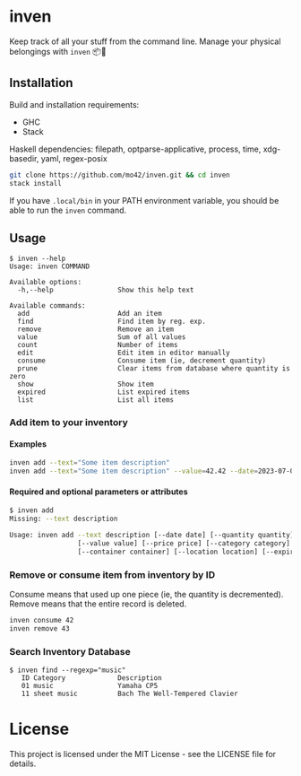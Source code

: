 # inven
Keep track of all your stuff from the command line. Manage your physical belongings with `inven` 📦📜

## Installation

Build and installation requirements:
- GHC
- Stack

Haskell dependencies: filepath, optparse-applicative, process, time, xdg-basedir, yaml, regex-posix

```sh
git clone https://github.com/mo42/inven.git && cd inven
stack install
```

If you have `.local/bin` in your PATH environment variable, you should be able
to run the `inven` command.

## Usage

```
$ inven --help
Usage: inven COMMAND

Available options:
  -h,--help                Show this help text

Available commands:
  add                      Add an item
  find                     Find item by reg. exp.
  remove                   Remove an item
  value                    Sum of all values
  count                    Number of items
  edit                     Edit item in editor manually
  consume                  Consume item (ie, decrement quantity)
  prune                    Clear items from database where quantity is zero
  show                     Show item
  expired                  List expired items
  list                     List all items
```


### Add item to your inventory

#### Examples
```sh
inven add --text="Some item description"
inven add --text="Some item description" --value=42.42 --date=2023-07-01
```

#### Required and optional parameters or attributes
```sh
$ inven add
Missing: --text description

Usage: inven add --text description [--date date] [--quantity quantity]
                 [--value value] [--price price] [--category category]
                 [--container container] [--location location] [--expiry expiry]
```


### Remove or consume item from inventory by ID
Consume means that used up one piece (ie, the quantity is decremented). Remove means that the entire record is deleted.
```sh
inven consume 42
inven remove 43
```

### Search Inventory Database
```
$ inven find --regexp="music"
   ID Category             Description
   01 music                Yamaha CP5
   11 sheet music          Bach The Well-Tempered Clavier
```

# License

This project is licensed under the MIT License - see the LICENSE file for details.
